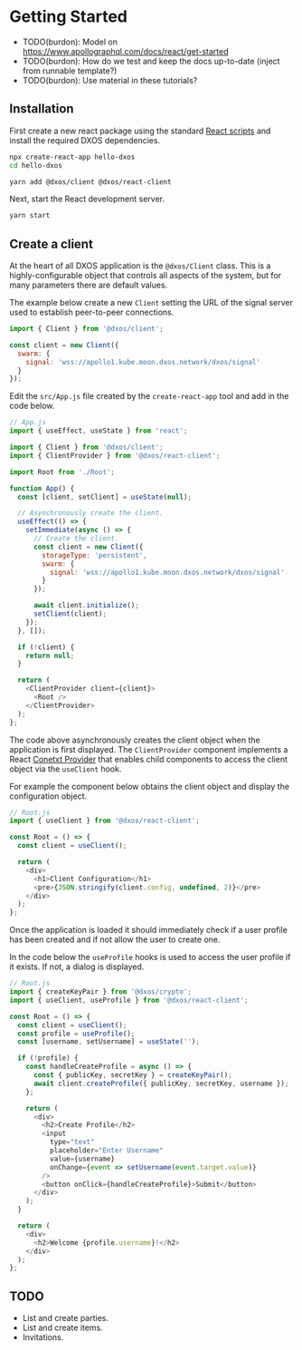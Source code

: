 # Getting Started

- TODO(burdon): Model on https://www.apollographql.com/docs/react/get-started
- TODO(burdon): How do we test and keep the docs up-to-date (inject from runnable template?)
- TODO(burdon): Use material in these tutorials?

## Installation

First create a new react package using the standard [React scripts](https://create-react-app.dev/docs/getting-started) 
and install the required DXOS dependencies.

```bash
npx create-react-app hello-dxos
cd hello-dxos

yarn add @dxos/client @dxos/react-client
```

Next, start the React development server.

```bash
yarn start
```

## Create a client

At the heart of all DXOS application is the `@dxos/Client` class.
This is a highly-configurable object that controls all aspects of the system, 
but for many parameters there are default values.

The example below create a new `Client` setting the URL of the signal server used to establish peer-to-peer connections.

```javascript
import { Client } from '@dxos/client';

const client = new Client({
  swarm: {
    signal: 'wss://apollo1.kube.moon.dxos.network/dxos/signal'
  }
});
```

Edit the `src/App.js` file created by the `create-react-app` tool and add in the code below.

```javascript
// App.js
import { useEffect, useState } from 'react';

import { Client } from '@dxos/client';
import { ClientProvider } from '@dxos/react-client';

import Root from './Root';

function App() {
  const [client, setClient] = useState(null);

  // Asynchronously create the client.
  useEffect(() => {
    setImmediate(async () => {
      // Create the client.
      const client = new Client({
        storageType: 'persistent',
        swarm: {
          signal: 'wss://apollo1.kube.moon.dxos.network/dxos/signal'
        }
      });

      await client.initialize();
      setClient(client);
    });
  }, []);

  if (!client) {
    return null;
  }

  return (
    <ClientProvider client={client}>
      <Root />
    </ClientProvider>
  );
};
```

The code above asynchronously creates the client object when the application is first displayed.
The `ClientProvider` component implements a React [Conetxt Provider](https://reactjs.org/docs/context.html#contextprovider)
that enables child components to access the client object via the `useClient` hook.

For example the component below obtains the client object and display the configuration object.

```javascript
// Root.js
import { useClient } from '@dxos/react-client';

const Root = () => {
  const client = useClient();

  return (
    <div>
      <h1>Client Configuration</h1>
      <pre>{JSON.stringify(client.config, undefined, 2)}</pre>
    </div>
  );
};
```

Once the application is loaded it should immediately check if a user profile has been created
and if not allow the user to create one.

In the code below the `useProfile` hooks is used to access the user profile if it exists.
If not, a dialog is displayed.

```javascript
// Root.js
import { createKeyPair } from '@dxos/crypto';
import { useClient, useProfile } from '@dxos/react-client';

const Root = () => {
  const client = useClient();
  const profile = useProfile();
  const [username, setUsername] = useState('');

  if (!profile) {
    const handleCreateProfile = async () => {
      const { publicKey, secretKey } = createKeyPair();
      await client.createProfile({ publicKey, secretKey, username });
    };

    return (
      <div>
        <h2>Create Profile</h2>
        <input
          type="text"
          placeholder="Enter Username"
          value={username}
          onChange={event => setUsername(event.target.value)}
        />
        <button onClick={handleCreateProfile}>Submit</button>
      </div>
    );
  }

  return (
    <div>
      <h2>Welcome {profile.username}!</h2>
    </div>
  );
};
```

## TODO

- List and create parties.
- List and create items.
- Invitations.
